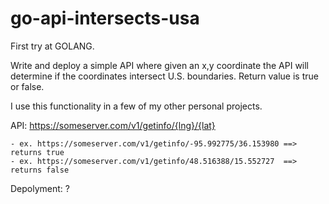 # go-api-intersects-usa

First try at GOLANG.

Write and deploy a simple API where given an x,y coordinate the API will determine if the coordinates intersect U.S. boundaries.  Return value is true or false.

I use this functionality in a few of my other personal projects.

API: https://someserver.com/v1/getinfo/{lng}/{lat}

    - ex. https://someserver.com/v1/getinfo/-95.992775/36.153980 ==> returns true
    - ex. https://someserver.com/v1/getinfo/48.516388/15.552727  ==> returns false

Depolyment: ?



